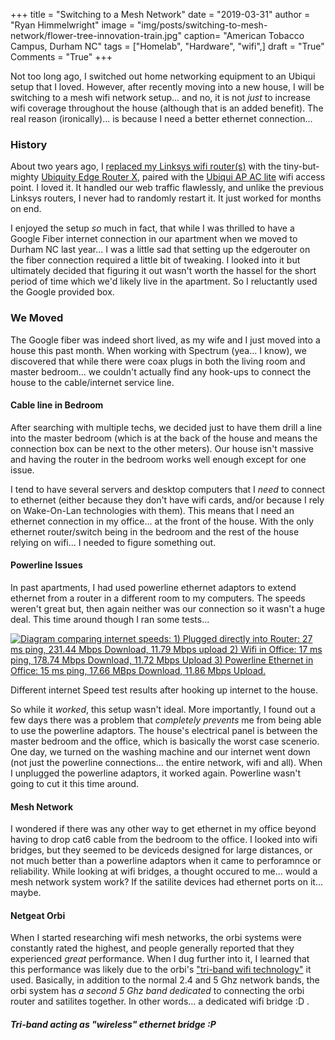 +++
title  = "Switching to a Mesh Network"
date   = "2019-03-31"
author = "Ryan Himmelwright"
image  = "img/posts/switching-to-mesh-network/flower-tree-innovation-train.jpg"
caption= "American Tobacco Campus, Durham NC"
tags   = ["Homelab", "Hardware", "wifi",]
draft  = "True"
Comments = "True"
+++

Not too long ago, I switched out home networking equipment to an Ubiqui setup
that I loved. However, after recently moving into a new house, I will be
switching to a mesh wifi network setup... and no, it is not *just* to increase
wifi coverage throughout the house (although that is an added benefit). The
real reason (ironically)... is because I need a better ethernet connection...

<!--more-->

### History

About two years ago, I [replaced my Linksys wifi
router(s)](http://ryan.himmelwright.net/post/upgrading-network-to-ubiquiti/)
with the tiny-but-mighty [Ubiquity Edge Router
X](https://store.ui.com/products/edgerouter-x), paired with the [Ubiqui AP AC
lite](https://www.ui.com/unifi/unifi-ap-ac-lite/) wifi access point. I loved
it. It handled our web traffic flawlessly, and unlike the previous Linksys
routers, I never had to randomly restart it. It just worked for months on end.

I enjoyed the setup *so* much in fact, that while I was thrilled to have a Google
Fiber internet connection in our apartment when we moved to Durham NC last
year... I was a little sad that setting up the edgerouter on the fiber
connection required a little bit of tweaking. I looked into it but ultimately
decided that figuring it out wasn't worth the hassel for the short period of
time which we'd likely live in the apartment. So I reluctantly used the Google
provided box.

### We Moved
The Google fiber was indeed short lived, as my wife and I just moved into a
house this past month. When working with Spectrum (yea... I know), we
discovered that while there were coax plugs in both the living room and
master bedroom... we couldn't actually find any hook-ups to connect the house
to the cable/internet service line.

#### Cable line in Bedroom
After searching with multiple techs, we decided just to have them drill a line
into the master bedroom (which is at the back of the house and means the
connection box can be next to the other meters). Our house isn't massive and
having the router in the bedroom works well enough except for one issue.

I tend to have several servers and desktop computers that I *need* to connect
to ethernet (either because they don't have wifi cards, and/or because I rely
on Wake-On-Lan technologies with them). This means that I need an ethernet
connection in my office... at the front of the house. With the only ethernet
router/switch being in the bedroom and the rest of the house relying on wifi...
I needed to figure something out.

#### Powerline Issues
In past apartments, I had used powerline ethernet adaptors to extend ethernet
from a router in a different room to my computers. The speeds weren't great
but, then again neither was our connection so it wasn't a huge deal. This time
around though I ran some tests...


<a href="/img/posts/switching-to-mesh-network/internet-speed-comparison.png">

<img alt="Diagram comparing internet speeds: 1) Plugged directly into Router: 27 ms ping, 231.44 Mbps Download, 11.79 Mbps upload 2) Wifi in Office: 17 ms ping, 178.74 Mbps Download, 11.72 Mbps Upload 3) Powerline Ethernet in Office: 15 ms ping, 17.66 MBps Download, 11.86 Mbps Upload." src="/img/posts/switching-to-mesh-network/internet-speed-comparison.png" style="max-width: 100%;"/></a>

<div class="caption">Different internet Speed test results after hooking up
internet to the house.</div>

So while it *worked*, this setup wasn't ideal. More importantly, I found out a
few days there was a problem that *completely prevents* me from being able to
use the powerline adaptors. The house's electrical panel is between the master
bedroom and the office, which is basically the worst case scenerio. One day, we
turned on the washing machine and our internet went down (not just the
powerline connections... the entire network, wifi and all). When I unplugged
the powerline adaptors, it worked again. Powerline wasn't going to cut it this
time around.

#### Mesh Network
I wondered if there was any other way to get ethernet in my office beyond
having to drop cat6 cable from the bedroom to the office. I looked into wifi
bridges, but they seemed to be deviceds designed for large distances, or not
much better than a powerline adaptors when it came to perforamnce or
reliability. While looking at wifi bridges, a thought occured to me... would a
mesh network system work? If the satilite devices had ethernet ports on it...
maybe.

#### Netgeat Orbi

When I started researching wifi mesh networks, the orbi systems were constantly
rated the highest, and people generally reported that they experienced *great*
performance. When I dug further into it, I learned that this performance was
likely due to the orbi's ["tri-band wifi
technology"](https://www.netgear.com/landings/mesh-network/) it used.
Basically, in addition to the normal 2.4 and 5 Ghz network bands, the orbi
system has *a second 5 Ghz band dedicated* to connecting the orbi router and
satilites together. In other words... a dedicated wifi bridge :D .


##### Tri-band acting as "wireless" ethernet bridge :P

